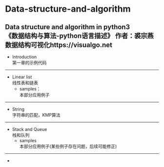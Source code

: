 # Data-structure-and-algorithm
Data structure and algorithm in python3
<br>《数据结构与算法-python语言描述》
作者：裘宗燕
<br>数据结构可视化https://visualgo.net
---
* Introduction  
第一章的示例代码
---
* Linear list  
线性表和链表
  * samples：  
  本部分应用例子
---
* String  
字符串的匹配，KMP算法
---
* Stack and Queue  
栈和队列  
  * samples  
  本部分应用例子(某些例子存在问题，后续可能修正)
---
*  

 